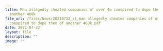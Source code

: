 ```yaml
---
title: Man allegedly cheated companies of over 4m conspired to dupe them of
  another 400k
file_url: /files/News/20210722_st_man allegedly cheated companies of over 4m
  conspired to dupe them of another 400k.pdf
date: 2021-07-22
layout: file
description: ""
image: ""
---
```

